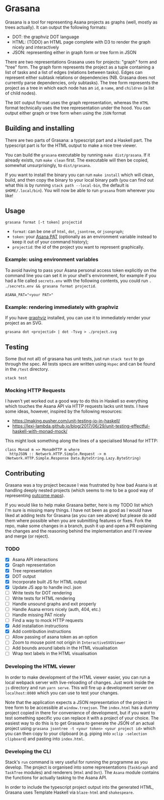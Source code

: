 # Grasana

Grasana is a tool for representing Asana projects as graphs (well, mostly as
trees actually). It can output the following formats:

- DOT: the graphviz DOT language
- HTML: (TODO) an HTML page complete with D3 to render the graph nicely and
  interactively
- JSON: representing either in graph form or tree form in JSON

There are two representations Grasana uses for projects: "graph" form and "tree"
form. The graph form represents the project as a tuple containing a list of
tasks and a list of edges (relations between tasks). Edges can represent either
subtask relations or dependencies (NB. Grasana does not currently parse
dependencies, only subtasks). The tree form represents the project as a tree in
which each node has an `id`, a `name`, and `children` (a list of child nodes).

The `DOT` output format uses the graph representation, whereas the `HTML` format
technically uses the tree representation under the hood. You can output either
graph or tree form when using the `JSON` format

## Building and installing

There are two parts of Grasana: a typescript part and a Haskell part. The
typescript part is for the HTML output to make a nice tree viewer.

You can build the `grasana` executable by running `make dist/grasana`.
If it already exists, run `make clean` first. The executable will then
be copied, somewhat unsurprisingly, to `dist/grasana`.

If you want to install the binary you can run `make install` which will
clean, build, and then copy the binary to your local binary path (you
can find out what this is by running `stack path --local-bin`, the
default is `$HOME/.local/bin`). You will now be able to run `grasana` from
wherever you like!

## Usage

    grasana format [-t token] projectid

* `format`: can be one of `html`, `dot`, `jsontree`, or `jsongraph`;
* `token`: your [Asana PAT][asana-pat] (optionally as an environment variable
  instead to keep it out of your command history);
* `projectid`: the id of the project you want to represent graphically.

[asana-pat]: https://developers.asana.com/docs/personal-access-token

### Example: using environment variables

To avoid having to pass your Asana personal access token explicitly on
the command line you can set it in your shell's environment, for example
if you had a file called `secrets.env` with the following contents, you
could run `. ./secrets.env && grasana format projectid`.

    ASANA_PAT="<your PAT>"

### Example: rendering immediately with graphviz

If you have [graphviz](https://graphviz.org/) installed, you can use it to
immediately render your project as an SVG.

    grasana dot <projectid> | dot -Tsvg > ./project.svg

## Testing

Some (but not all) of grasana has unit tests, just run `stack test` to go
through the spec. All tests specs are written using `Hspec` and can be found in
the `/test` directory.

    stack test

### Mocking HTTP Requests

I haven't yet worked out a good way to do this in Haskell so everything which
touches the Asana API via HTTP requests lacks unit tests. I have some ideas,
however, inspired by the following resources:

- https://making.pusher.com/unit-testing-io-in-haskell/
- https://lexi-lambda.github.io/blog/2017/06/29/unit-testing-effectful-haskell-with-monad-mock/

This might look something along the lines of a specialised Monad for HTTP:

    class Monad m => MonadHTTP m where
      httpJSON :: Network.HTTP.Simple.Request -> m (Network.HTTP.Simple.Response Data.ByteString.Lazy.ByteString)

## Contributing

Grasana was a toy project because I was frustrated by how bad Asana is at
handling deeply nested projects (which seems to me to be a good way of
representing [outcome maps][outcome-maps]).

If you would like to help make Grasana better, here is my TODO list which I'm
sure is missing many things. I have not been as good as I would have liked at
adding tests for Grasana (as you can see above) but please do add them where
possible when you are submitting features or fixes. Fork the repo, make some
changes in a branch, push it up and open a PR explaining the changes and the
reasoning behind the implementation and I'll review and merge (or reject).

[outcome-maps]: http://www.aaronsw.com/weblog/theoryofchange

### TODO

- [x] Asana API interactions
- [x] Graph representation
- [x] Tree representation
- [x] DOT output
- [x] Incorporate built JS for HTML output
- [x] Update JS app to handle incl. json
- [ ] Write tests for DOT rendering
- [ ] Write tests for HTML rendering
- [ ] Handle unsound graphs and exit properly
- [ ] Handle Asana errors nicely (auth, 404, etc.)
- [ ] Handle missing PAT nicely
- [ ] Find a way to mock HTTP requests
- [x] Add installation instructions
- [x] Add contribution instructions
- [ ] Allow passing of asana token as an option
- [ ] Zoom to mouse point not origin in `InteractiveSVGViewer`
- [ ] Add bounds around labels in the HTML visualisation
- [ ] Wrap text labels in the HTML visualisation

### Developing the HTML viewer

In order to make development of the HTML viewer easier, you can run a
local webpack server with live-reloading of changes. Just work inside
the `js` directory and run `yarn serve`. This will fire up a development
server on `localhost:8080` which you can use to test your changes.

Note that the application expects a JSON representation of the project
in tree form to be accessible at `window.treejson`. The `index.html` has
a dummy project copied in there for convenience of development, but if
you want to test something specific you can replace it with a project of
your choice. The easiest way to do this is to get Grasana to generate
the JSON of an actual project using `grasana jsontree -t <your token>
<your project id>` which you can then copy to your clipboard (e.g.
piping into `xclip -selection clipboard`) and pasting into `index.html`.

### Developing the CLI

Stack's `run` command is very useful for running the programme as you
develop. The project is organised into some representations (`TaskGraph`
and `TaskTree` modules) and renderers (`Html` and `Dot`). The `Asana`
module contains the functions for actually tasking to the Asana API.

In order to include the typescript project output into the generated
HTML, Grasana uses Template Haskell via `blaze-html` and `shakespeare`.

